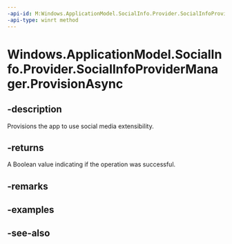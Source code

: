 ```yaml
---
-api-id: M:Windows.ApplicationModel.SocialInfo.Provider.SocialInfoProviderManager.ProvisionAsync
-api-type: winrt method
---
```


<!-- Method syntax
public Windows.Foundation.IAsyncOperation<bool> ProvisionAsync()
-->

# Windows.ApplicationModel.SocialInfo.Provider.SocialInfoProviderManager.ProvisionAsync

## -description
Provisions the app to use social media extensibility.

## -returns
A Boolean value indicating if the operation was successful.

## -remarks

## -examples

## -see-also
